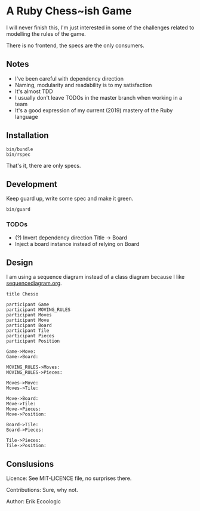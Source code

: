 # A Ruby Chess~ish Game

I will never finish this, I'm just interested in some of the challenges related to modelling the rules of the game.

There is no frontend, the specs are the only consumers.


## Notes

* I've been careful with dependency direction
* Naming, modularity and readability is to my satisfaction
* It's almost TDD
* I usually don't leave TODOs in the master branch when working in a team
* It's a good expression of my current (2019) mastery of the Ruby language


## Installation

```
bin/bundle
bin/rspec
```

That's it, there are only specs.


## Development

Keep guard up, write some spec and make it green.

```
bin/guard
```


### TODOs

* (?) Invert dependency direction Title -> Board
* Inject a board instance instead of relying on Board


## Design

I am using a sequence diagram instead of a class diagram
because I like [sequencediagram.org](https://sequencediagram.org/).

```
title Chesso

participant Game
participant MOVING_RULES
participant Moves
participant Move
participant Board
participant Tile
participant Pieces
participant Position

Game->Move:
Game->Board:

MOVING_RULES->Moves:
MOVING_RULES->Pieces:

Moves->Move:
Moves->Tile:

Move->Board:
Move->Tile:
Move->Pieces:
Move->Position:

Board->Tile:
Board->Pieces:

Tile->Pieces:
Tile->Position:
```


## Conslusions

Licence: See MIT-LICENCE file, no surprises there.

Contributions: Sure, why not.

Author: Erik Ecoologic

